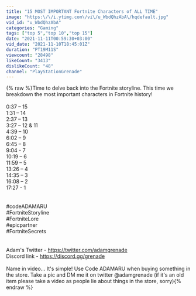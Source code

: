 ```yaml
---
title: "15 MOST IMPORTANT Fortnite Characters of ALL TIME"
image: "https:\/\/i.ytimg.com\/vi\/u_WbdQhzAbA\/hqdefault.jpg"
vid_id: "u_WbdQhzAbA"
categories: "Gaming"
tags: ["top 5","top 10","top 15"]
date: "2021-11-11T00:59:30+03:00"
vid_date: "2021-11-10T18:45:01Z"
duration: "PT19M11S"
viewcount: "28498"
likeCount: "3413"
dislikeCount: "48"
channel: "PlayStationGrenade"
---
```

{% raw %}Time to delve back into the Fortnite storyline. This time we breakdown the most important characters in Fortnite history!<br /><br />0:37 – 15<br />1:31 – 14<br />2:37 – 13<br />3:27 – 12 &amp; 11<br />4:39 – 10<br />6:02 – 9<br />6:45 – 8<br />9:04 - 7<br />10:19 – 6 <br />11:59 – 5<br />13:26 – 4<br />14:35 – 3<br />16:08 – 2<br />17:27 - 1<br /><br /><br />#codeADAMARU<br />#FortniteStoryline<br />#FortniteLore<br />#epicpartner<br />#FortniteSecrets <br /><br /><br />Adam's Twitter - <a rel="nofollow" target="blank" href="https://twitter.com/adamgrenade">https://twitter.com/adamgrenade</a><br />Discord link - <a rel="nofollow" target="blank" href="https://discord.gg/grenade">https://discord.gg/grenade</a> <br /><br />Name in video... It's simple! Use Code ADAMARU when buying something in the store. Take a pic and DM me it on twitter @adamgrenade (if it's an old item please take a video as people lie about things in the store, sorry){% endraw %}
